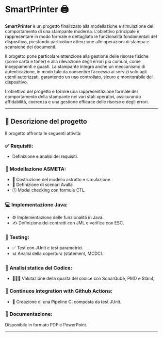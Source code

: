
# SmartPrinter 🖨️

**SmartPrinter** è un progetto finalizzato alla modellazione e simulazione del comportamento di una stampante moderna. L'obiettivo principale è rappresentare in modo formale e dettagliato le funzionalità fondamentali del dispositivo, prestando particolare attenzione alle operazioni di stampa e scansione dei documenti.

Il progetto pone particolare attenzione alla gestione delle risorse fisiche (come carta e toner) e alla rilevazione degli errori più comuni, come inceppamenti e guasti. La stampante integra anche un meccanismo di autenticazione, in modo tale da consentire l’accesso ai servizi solo agli utenti autorizzati, garantendo un uso controllato, sicuro e monitorabile del dispositivo.

L’obiettivo del progetto è fornire una rappresentazione formale del comportamento della stampante nei vari stati operativi, assicurando affidabilità, coerenza e una gestione efficace delle risorse e degli errori.

---

## 📌 Descrizione del progetto
Il progetto affronta le seguenti attività:

### ✅ **Requisiti**: 

  * Definizione e analisi dei requisiti.

### 🧠 **Modellazione ASMETA**: 

  * 🤖 Costruzione del modello astratto e simulazione.
  * 📝 Definizione di scenari Avalla 
  * 🕒 Model checking con formule CTL.

### 💻 **Implementazione Java**:

  * ⚙️ Implementazione delle funzionalità in Java.
  * ✍️ Definizione dei contratti con JML e verifica con ESC.

### 🧪 **Testing**:

  * ✅ Test con JUnit e test parametrici.
  * 📊 Analisi della copertura (statement, MCDC).

### 🧬 **Analisi statica del Codice**: 

  * 👨🏼‍💻 Valutazione della qualità del codice con SonarQube, PMD e Stan4j

### 🤖 **Continuos Integration with Github Actions**:

  * 🔁 Creazione di una Pipeline CI composta da test JUnit.


### 📂 **Documentazione**: 
Disponibile in formato PDF e PowerPoint.

---

